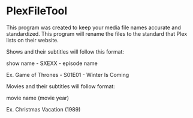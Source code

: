 # PlexFileTool

This program was created to keep your media file names accurate and standardized.  This program will rename the files to the standard that Plex lists on their website.  

Shows and their subtitles will follow this format:

show name - SXEXX - episode name

Ex.  Game of Thrones - S01E01 - Winter Is Coming

Movies and their subtitles will follow format:

movie name (movie year)

Ex.  Christmas Vacation (1989)
